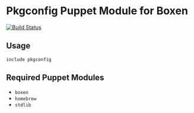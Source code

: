 # Pkgconfig Puppet Module for Boxen

[![Build Status](https://travis-ci.org/boxen/puppet-pkgconfig.png?branch=master)](https://travis-ci.org/boxen/puppet-pkgconfig)

## Usage

```puppet
include pkgconfig
```

## Required Puppet Modules

* `boxen`
* `homebrew`
* `stdlib`
